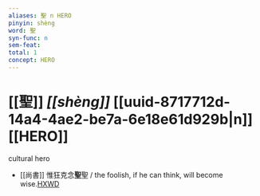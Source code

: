 ```yaml
---
aliases: 聖 n HERO
pinyin: shèng
word: 聖
syn-func: n
sem-feat: 
total: 1
concept: HERO 
---
```

# [[聖]] *[[shèng]]*  [[uuid-8717712d-14a4-4ae2-be7a-6e18e61d929b|n]] [[HERO]]
cultural hero
 - [[尚書]] 惟狂克念**聖**聖 / the foolish, if he can think, will become wise.[HXWD](https://hxwd.org/textview.html?location=KR1b0001_tls_046-2a.72)